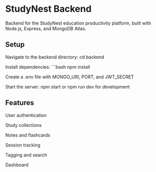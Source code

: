 # StudyNest Backend

Backend for the StudyNest education productivity platform, built with Node.js, Express, and MongoDB Atlas.

## Setup


Navigate to the backend directory: cd backend

Install dependencies: 
    ```bash
       npm install

Create a .env file with MONGO_URI, PORT, and JWT_SECRET

Start the server: npm start or npm run dev for development

## Features

User authentication

Study collections

Notes and flashcards

Session tracking

Tagging and search

Dashboard